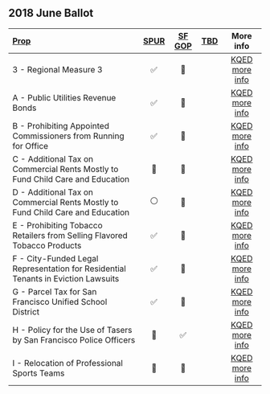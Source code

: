 ## 2018 June Ballot

|[Prop](http://sfgov.org/elections/measures)   | [SPUR](http://www.spur.org/voter-guide/2018-06)  | [SF GOP](http://www.sfgop.org/endorsements.html)  | [TBD](x) | More info  |
|:--|:-:|:-:|:-:|:-:|
| 3 - Regional Measure 3 | :white_check_mark:  |  :red_circle:  |    | [KQED more info](http://elections.kqed.org/measure/2014/info/proposition-51)  |
| A - Public Utilities Revenue Bonds | :white_check_mark:  |  :red_circle:  |    | [KQED more info](http://elections.kqed.org/measures/2015/info/proposition-52)  |
| B - Prohibiting Appointed Commissioners from Running for Office | :white_check_mark:  | :red_circle:   |    | [KQED more info](http://elections.kqed.org/measures/2016/info/proposition-53)  |
| C - Additional Tax on Commercial Rents Mostly to Fund Child Care and Education  | :red_circle:  |  :red_circle:  |    | [KQED more info](http://elections.kqed.org/measures/2017/info/proposition-54)  |
| D - Additional Tax on Commercial Rents Mostly to Fund Child Care and Education | :white_circle:  |  :red_circle:  |   | [KQED more info](http://elections.kqed.org/measures/2018/info/proposition-55)  |
| E - Prohibiting Tobacco Retailers from Selling Flavored Tobacco Products| :white_check_mark:  | :red_circle:  |    | [KQED more info](http://elections.kqed.org/measures/2019/info/proposition-56)  |
| F - City-Funded Legal Representation for Residential Tenants in Eviction Lawsuits | :white_check_mark:  | :red_circle: |  | [KQED more info](http://elections.kqed.org/measures/2020/info/proposition-57)  |
| G - Parcel Tax for San Francisco Unified School District| :white_check_mark:  | :red_circle:  |    | [KQED more info](http://elections.kqed.org/measures/2021/info/proposition-58)  |
| H - Policy for the Use of Tasers by San Francisco Police Officers | :red_circle:  | :white_check_mark:  |   | [KQED more info](http://elections.kqed.org/measures/2022/info/proposition-59) |
| I - Relocation of Professional Sports Teams| :red_circle:  | :red_circle:  |   | [KQED more info](http://elections.kqed.org/measures/2023/info/proposition-60)  |
